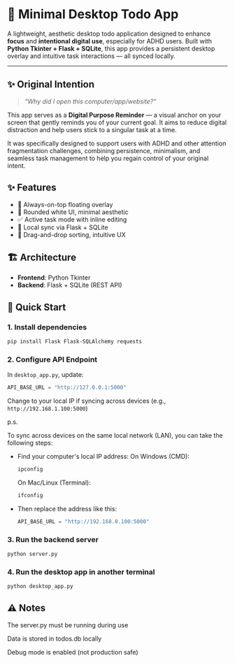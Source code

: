 # 🌸 Minimal Desktop Todo App

A lightweight, aesthetic desktop todo application designed to enhance **focus** and **intentional digital use**, especially for ADHD users.
Built with **Python Tkinter + Flask + SQLite**, this app provides a persistent desktop overlay and intuitive task interactions — all synced locally.

---

## ✨ Original Intention

> *"Why did I open this computer/app/website?"*

This app serves as a **Digital Purpose Reminder** — a visual anchor on your screen that gently reminds you of your current goal. It aims to reduce digital distraction and help users stick to a singular task at a time.

It was specifically designed to support users with ADHD and other attention fragmentation challenges, combining persistence, minimalism, and seamless task management to help you regain control of your original intent.


## ✨ Features

- 🧊 Always-on-top floating overlay
- 🎨 Rounded white UI, minimal aesthetic
- ✅ Active task mode with inline editing
- 🔁 Local sync via Flask + SQLite
- 🧲 Drag-and-drop sorting, intuitive UX

## 🏗️ Architecture

- **Frontend**: Python Tkinter
- **Backend**: Flask + SQLite (REST API)

## 🚀 Quick Start
### 1. Install dependencies

```bash
pip install Flask Flask-SQLAlchemy requests
```
### 2. Configure API Endpoint

In `desktop_app.py`, update:

```python
API_BASE_URL = "http://127.0.0.1:5000"
```

Change to your local IP if syncing across devices (e.g., `http://192.168.1.100:5000`)

p.s.

To sync across devices on the same local network (LAN), you can take the following steps:

* Find your computer's local IP address:
  On Windows (CMD):

  ```bash
  ipconfig
  ```

  On Mac/Linux (Terminal):

  ```bash
  ifconfig
  ```
* Then replace the address like this:

  ```python
  API_BASE_URL = "http://192.168.0.100:5000"
  ```

### 3. Run the backend server

```bash
python server.py
```

### 4. Run the desktop app in another terminal

```bash
python desktop_app.py
```

## ⚠️ Notes

The server.py must be running during use

Data is stored in todos.db locally

Debug mode is enabled (not production safe)
